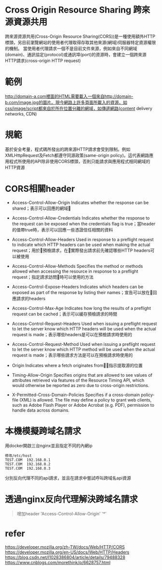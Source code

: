 # Cross Origin Resource Sharing 跨來源資源共用
跨來源資源共用(Cross-Origin Resource Sharing(CORS))是一種使用額外HTTP標頭，另目前瀏覽網站的使用者代理取得存取其他來源(網域)伺服器特定資源權限的機制。
當使用者代理請求一個不是目前文件來源，例如來自不同網域(domain)、通訊協定(protocol)或通訊埠(port)的資源時，會建立一個跨來源HTTP請求(cross-origin HTTP request)


# 範例
http://domain-a.com裡面的HTML需要載入一個來自http://domain-b.com/image.jpg的圖片。現今網路上許多頁面所載入的資源，如css/image/script都來自於所在位置分離的網域，如傳遞網路(content delivery networks, CDN)


# 規範
基於安全考量，程式碼所發出的跨來源HTTP請求會受到限制。例如XMLHttpRequest及Fetch都遵守同源政策(same-origin policy)。這代表網路應用程式所使用的API除非使用CORS標頭，否則只能請求與應用程式相同網域的HTTP資源


# CORS相關header
- Access-Control-Allow-Origin
Indicates whether the response can be shared；表示可以回應的網域

- Access-Control-Allow-Credentials
Indicates whether the response to the request can be exposed when the credentials flag is true；當header的值帶true時，表示可以回應一些憑證信任相關的資料

- Access-Control-Allow-Headers
Used in response to a preflight request to indicate which HTTP headers can be used when making the actual request；用於預檢請求，在實際發出請求前先確認哪些HTTP headers可以被使用

- Access-Control-Allow-Methods
Specifies the method or methods allowed when accessing the resource in response to a preflight request；指定請求訪問時可以使用的方法

- Access-Control-Expose-Headers
Indicates which headers can be exposed as part of the response by listing their names；宣告可以放在回應請求的headers

- Access-Control-Max-Age
Indicates how long the results of a preflight request can be cached；表示可以緩存預檢請求的時間

- Access-Control-Request-Headers
Used when issuing a preflight request to let the server know which HTTP headers will be used when the actual request is made；表示哪些headers是可以在預檢請求時使用的

- Access-Control-Request-Method
Used when issuing a preflight request to let the server know which HTTP method will be used when the actual request is made；表示哪些請求方法是可以在預檢請求時使用的

- Origin
Indicates where a fetch originates from；指示提取源的位置

- Timing-Allow-Origin
Specifies origins that are allowed to see values of attributes retrieved via features of the Resource Timing API, which would otherwise be reported as zero due to cross-origin restrictions.

- X-Permitted-Cross-Domain-Policies
Specifies if a cross-domain policy-file (XML) is allowed. The file may define a policy to grant web clients, such as Adobe Flash Player or Adobe Acrobat (e.g. PDF), permission to handle data across domains.


# 本機模擬跨域名請求
用docker開啟三台nginx並且指定不同的內網ip
```
修改/etc/host
TEST.COM  192.168.0.1
TEST.COM  192.168.0.2
TEST.COM  192.168.0.3
```
分別反向代理不同的api請求，並且在請求中嘗試呼叫跨域名api資源

# 透過nginx反向代理解決跨域名請求
> 增加header 'Access-Control-Allow-Origin' '*'

# refer
https://developer.mozilla.org/zh-TW/docs/Web/HTTP/CORS
https://developer.mozilla.org/en-US/docs/Web/HTTP/Headers
https://blog.csdn.net/l1028386804/article/details/79488328
https://www.cnblogs.com/morethink/p/6628757.html